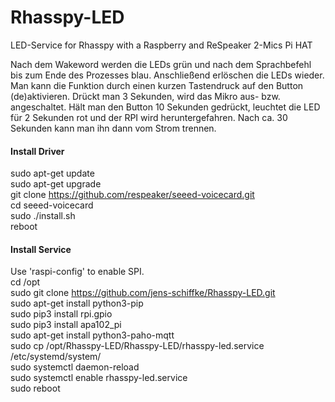 
# Rhasspy-LED
LED-Service for Rhasspy with a Raspberry and ReSpeaker 2-Mics Pi HAT  
  
  Nach dem Wakeword werden die LEDs grün und nach dem Sprachbefehl bis zum Ende des Prozesses blau. Anschließend erlöschen die LEDs wieder.
  Man kann die Funktion durch einen kurzen Tastendruck auf den Button (de)aktivieren.
  Drückt man 3 Sekunden, wird das Mikro aus- bzw. angeschaltet.
  Hält man den Button 10 Sekunden gedrückt, leuchtet die LED für 2 Sekunden rot und der RPI wird heruntergefahren. Nach ca. 30 Sekunden kann man ihn dann vom Strom trennen.

#### Install Driver  
sudo apt-get update  
sudo apt-get upgrade  
git clone https://github.com/respeaker/seeed-voicecard.git  
cd seeed-voicecard  
sudo ./install.sh  
reboot  

#### Install Service  
Use 'raspi-config' to enable SPI.  
cd /opt  
sudo git clone https://github.com/jens-schiffke/Rhasspy-LED.git  
sudo apt-get install python3-pip  
sudo pip3 install rpi.gpio  
sudo pip3 install apa102_pi  
sudo apt-get install python3-paho-mqtt  
sudo cp /opt/Rhasspy-LED/Rhasspy-LED/rhasspy-led.service /etc/systemd/system/  
sudo systemctl daemon-reload  
sudo systemctl enable rhasspy-led.service  
sudo reboot  
